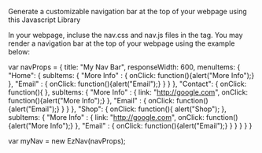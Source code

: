 
Generate a customizable navigation bar at the top of your webpage using this Javascript Library

In your webpage, incluse the nav.css and nav.js files in the <head> tag.
You may render a navigation bar at the top of your webpage using the example below:



var navProps = { 
  title: "My Nav Bar",
  responseWidth: 600,
  menuItems: {
    "Home": {
      subItems: {
        "More Info" : {
          onClick: function(){alert("More Info");}
        },
        "Email" : {
          onClick: function(){alert("Email");}
        }
      }
    },
    "Contact": {
      onClick: function(){ },
      subItems: {
        "More Info" : {
          link: "http://google.com",
          onClick: function(){alert("More Info");}
        },
        "Email" : {
          onClick: function(){alert("Email");}
        }
      }
    },
    "Shop": {
      onClick: function(){ alert("Shop"); },
      subItems: {
        "More Info" : {
          link: "http://google.com",
          onClick: function(){alert("More Info");}
        },
        "Email" : {
          onClick: function(){alert("Email");}
        }
      }
    }
  }
}

var myNav = new EzNav(navProps);

